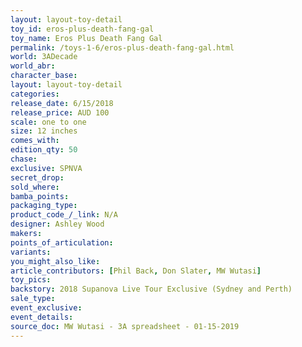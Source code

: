 ```yaml
---
layout: layout-toy-detail 
toy_id: eros-plus-death-fang-gal
toy_name: Eros Plus Death Fang Gal
permalink: /toys-1-6/eros-plus-death-fang-gal.html
world: 3ADecade
world_abr: 
character_base: 
layout: layout-toy-detail
categories: 
release_date: 6/15/2018
release_price: AUD 100
scale: one to one
size: 12 inches
comes_with: 
edition_qty: 50
chase: 
exclusive: SPNVA
secret_drop: 
sold_where: 
bamba_points: 
packaging_type: 
product_code_/_link: N/A
designer: Ashley Wood
makers: 
points_of_articulation: 
variants: 
you_might_also_like: 
article_contributors: [Phil Back, Don Slater, MW Wutasi]
toy_pics: 
backstory: 2018 Supanova Live Tour Exclusive (Sydney and Perth)
sale_type: 
event_exclusive: 
event_details: 
source_doc: MW Wutasi - 3A spreadsheet - 01-15-2019
---
```

